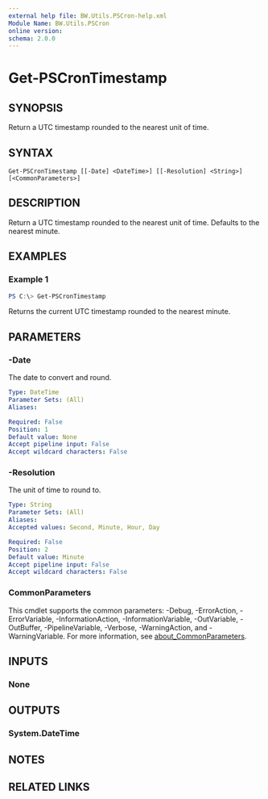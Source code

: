 ```yaml
---
external help file: BW.Utils.PSCron-help.xml
Module Name: BW.Utils.PSCron
online version:
schema: 2.0.0
---
```


# Get-PSCronTimestamp

## SYNOPSIS
Return a UTC timestamp rounded to the nearest unit of time.

## SYNTAX

```
Get-PSCronTimestamp [[-Date] <DateTime>] [[-Resolution] <String>] [<CommonParameters>]
```

## DESCRIPTION
Return a UTC timestamp rounded to the nearest unit of time. Defaults to the nearest minute.

## EXAMPLES

### Example 1
```powershell
PS C:\> Get-PSCronTimestamp
```

Returns the current UTC timestamp rounded to the nearest minute.

## PARAMETERS

### -Date
The date to convert and round.

```yaml
Type: DateTime
Parameter Sets: (All)
Aliases:

Required: False
Position: 1
Default value: None
Accept pipeline input: False
Accept wildcard characters: False
```

### -Resolution
The unit of time to round to.

```yaml
Type: String
Parameter Sets: (All)
Aliases:
Accepted values: Second, Minute, Hour, Day

Required: False
Position: 2
Default value: Minute
Accept pipeline input: False
Accept wildcard characters: False
```

### CommonParameters
This cmdlet supports the common parameters: -Debug, -ErrorAction, -ErrorVariable, -InformationAction, -InformationVariable, -OutVariable, -OutBuffer, -PipelineVariable, -Verbose, -WarningAction, and -WarningVariable. For more information, see [about_CommonParameters](http://go.microsoft.com/fwlink/?LinkID=113216).

## INPUTS

### None

## OUTPUTS

### System.DateTime

## NOTES

## RELATED LINKS
